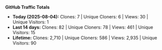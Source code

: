 
**GitHub Traffic Totals**

- **Today (2025-08-04):** Clones: 7 | Unique Cloners: 6 | Views: 30 | Unique Visitors: 1
- **Last 14 days:** Clones: 82 | Unique Cloners: 78 | Views: 461 | Unique Visitors: 15
- **Lifetime:** Clones: 2,710 | Unique Cloners: 586 | Views: 2,935 | Unique Visitors: 90
